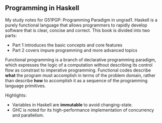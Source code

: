 ## Programming in Haskell

My study notes for G51PGP: Programming Paradigm in ungrad1. Haskell is a purely functional language that allows programmers to rapidly develop software that is clear, concise and correct. This book is divided into two parts:  

- Part 1 introduces the basic concepts and core features  
- Part 2 covers impure programming and more advanced topics 

Functional programming is a branch of declarative programming paradigm, which expresses the logic of a computation without describing its control flow as constrast to imperative programming. Functional codes describe **what** the program must accomplish in terms of the problem domain, rather than describe **how** to accomplish it as a sequence of the programming language primitives.  

Highlights:

- Variables in Haskell are **immutable** to avoid changing-state.
- GHC is noted for its high-performance implementation of concurrency and parallelism.